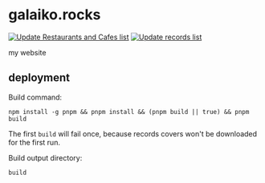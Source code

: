 # galaiko.rocks

[![Update Restaurants and Cafes list](https://github.com/ngalaiko/blog/actions/workflows/restaurants_and_cafes.yaml/badge.svg)](https://github.com/ngalaiko/blog/actions/workflows/restaurants_and_cafes.yaml)
[![Update records list](https://github.com/ngalaiko/blog/actions/workflows/records.yaml/badge.svg)](https://github.com/ngalaiko/blog/actions/workflows/records.yaml)

my website

## deployment

Build command:

```
npm install -g pnpm && pnpm install && (pnpm build || true) && pnpm build
```

The first `build` will fail once, because records covers won't be downloaded for the first run.

Build output directory:

```
build
```

